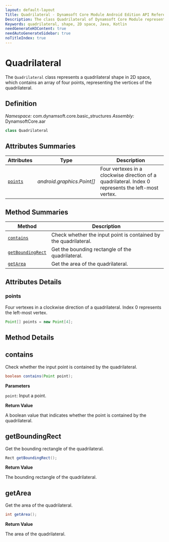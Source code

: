 ```yaml
---
layout: default-layout
Title: Quadrilateral - Dynamsoft Core Module Android Edition API Reference
Description: The class Quadrilateral of Dynamsoft Core Module represents a quadrilateral shape in 2D space, which contains an array of four points, representing the vertices of the quadrilateral.
Keywords: quadrilateral, shape, 2D space, Java, Kotlin
needGenerateH3Content: true
needAutoGenerateSidebar: true
noTitleIndex: true
---
```


# Quadrilateral

The `Quadrilateral` class represents a quadrilateral shape in 2D space, which contains an array of four points, representing the vertices of the quadrilateral.

## Definition

*Namespace:* com.dynamsoft.core.basic_structures
*Assembly:* DynamsoftCore.aar

```java
class Quadrilateral
```

## Attributes Summaries

| Attributes | Type | Description |
| ---------- | ---- | ----------- |
| [`points`](#points) | *android.graphics.Point[]* |Four vertexes in a clockwise direction of a quadrilateral. Index 0 represents the left-most vertex. |

## Method Summaries

| Method | Description |
| ------ | ----------- |
| [`contains`](#contains) | Check whether the input point is contained by the quadrilateral. |
| [`getBoundingRect`](#getboundingrect) | Get the bounding rectangle of the quadrilateral. |
| [`getArea`](#getarea) | Get the area of the quadrilateral. |

## Attributes Details

### points

Four vertexes in a clockwise direction of a quadrilateral. Index 0 represents the left-most vertex.

```java
Point[] points = new Point[4];
```

## Method Details

## contains

Check whether the input point is contained by the quadrilateral.

```java
boolean contains(Point point);
```

**Parameters**

`point`: Input a point.

**Return Value**

A boolean value that indicates whether the point is contained by the quadrilateral.

## getBoundingRect

Get the bounding rectangle of the quadrilateral.

```java
Rect getBoundingRect();
```

**Return Value**

The bounding rectangle of the quadrilateral.

## getArea

Get the area of the quadrilateral.

```java
int getArea();
```

**Return Value**

The area of the quadrilateral.
